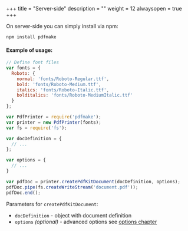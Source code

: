 +++
title = "Server-side"
description = ""
weight = 12
alwaysopen = true
+++

On server-side you can simply install via npm:
```
npm install pdfmake
```

#### Example of usage:
```js
// Define font files
var fonts = {
  Roboto: {
    normal: 'fonts/Roboto-Regular.ttf',
    bold: 'fonts/Roboto-Medium.ttf',
    italics: 'fonts/Roboto-Italic.ttf',
    bolditalics: 'fonts/Roboto-MediumItalic.ttf'
  }
};

var PdfPrinter = require('pdfmake');
var printer = new PdfPrinter(fonts);
var fs = require('fs');

var docDefinition = {
  // ...
};

var options = {
  // ...
}

var pdfDoc = printer.createPdfKitDocument(docDefinition, options);
pdfDoc.pipe(fs.createWriteStream('document.pdf'));
pdfDoc.end();
 ```

Parameters for `createPdfKitDocument`:

* `docDefinition` - object with document definition
* `options` _(optional)_ - advanced options see [options chapter](/docs/0.1/options/)